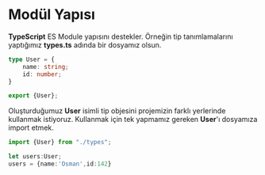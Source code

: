 # Modül Yapısı

**TypeScript** ES Module yapısını destekler. Örneğin tip tanımlamalarını yaptığımız **types.ts** adında bir dosyamız olsun. 

```typescript
type User = {
    name: string;
    id: number;
}

export {User};
```

 Oluşturduğumuz **User** isimli tip objesini projemizin farklı yerlerinde kullanmak istiyoruz. Kullanmak için tek yapmamız gereken **User**'ı dosyamıza import etmek.

```typescript
import {User} from "./types";

let users:User;
users = {name:'Osman',id:142}
```

 

